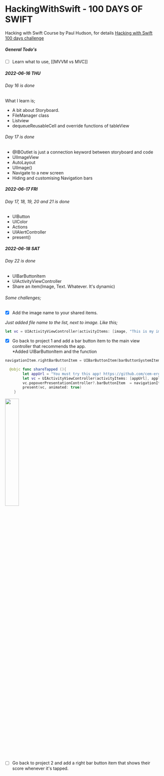 # HackingWithSwift - 100 DAYS OF SWIFT
Hacking with Swift Course by Paul Hudson, for details [Hacking with Swift 100 days challenge](https://hackingwithswift.com/100)

##### General Todo's
- [ ] Learn what to use, [[MVVM vs MVC]] 


##### 2022-06-16 THU

###### Day 16 is done
What I learn is;
- A bit about Storyboard.
- FileManager class
- Listview 
- dequeueReusableCell and override functions of tableView

###### Day 17 is done
- @IBOutlet is just a connection keyword between storyboard and code
- UIImageView
- AutoLayout
- UIImage()
- Navigate to a new screen
- Hiding and customising Navigation bars 

##### 2022-06-17 FRI
###### Day 17, 18, 19, 20 and 21 is done
- UIButton
- UIColor
- Actions
- UIAlertController
- present()

##### 2022-06-18 SAT
###### Day 22 is done
- UIBarButtonItem
- UIActivityViewController
- Share an item(Image, Text. Whatever. It's dynamic)

###### Some challenges; 
- [x] Add the image name to your shared items. 

*Just added file name to the list, next to image. Like this;*
```swift
let vc = UIActivityViewController(activityItems: [image, "This is my image name"], applicationActivities: [])
```
- [x] Go back to project 1 and add a bar button item to the main view controller that recommends the 
app.</br>
*Added UIBarButtonItem and the function
```swift
navigationItem.rightBarButtonItem = UIBarButtonItem(barButtonSystemItem: .action, target: self, action: #selector(shareTapped))
```
```swift
  @objc func shareTapped (){
        let appUrl = "You must try this app! https://github.com/cem-ergin/HackingWithSwift"
        let vc = UIActivityViewController(activityItems: [appUrl], applicationActivities: [])
        vc.popoverPresentationController?.barButtonItem  = navigationItem.rightBarButtonItem
        present(vc, animated: true)
    }
```

<img src="https://user-images.githubusercontent.com/30066961/174457463-b167c164-a5cb-4a37-9568-7c1c042ba791.png" width="30%">

- [ ] Go back to project 2 and add a right bar button item that shows their score whenever it's tapped.
